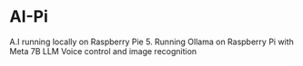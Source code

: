 # AI-Pi
A.I running locally on Raspberry Pie 5. 
Running Ollama on Raspberry Pi with Meta 7B LLM
Voice control and image recognition 
